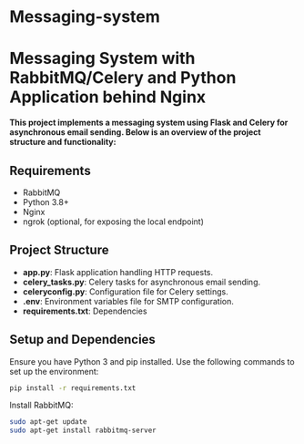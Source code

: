 # Messaging-system

# Messaging System with RabbitMQ/Celery and Python Application behind Nginx
**This project implements a messaging system using Flask and Celery for asynchronous email sending. Below is an overview of the project structure and functionality:**

## Requirements
- RabbitMQ
- Python 3.8+
- Nginx
- ngrok (optional, for exposing the local endpoint)


## Project Structure

- **app.py**: Flask application handling HTTP requests.
- **celery_tasks.py**: Celery tasks for asynchronous email sending.
- **celeryconfig.py**: Configuration file for Celery settings.
- **.env**: Environment variables file for SMTP configuration.
- **requirements.txt**: Dependencies


## Setup and Dependencies

Ensure you have Python 3 and pip installed. Use the following commands to set up the environment:
```bash
pip install -r requirements.txt
```

Install RabbitMQ:

```sh
sudo apt-get update
sudo apt-get install rabbitmq-server
```
